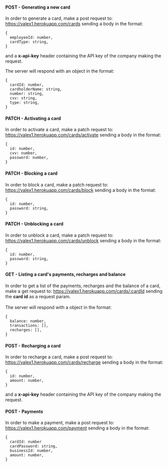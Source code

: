 #### **POST** - Generating a new card

In order to generate a card, make a post request to: https://valex1.herokuapp.com/cards
sending a body in the format:

```
{
  employeeId: number,
  cardType: string,
}
```
and a **x-api-key** header containing the API key of the company making the request.

The server will respond with an object in the format:
```
{
  cardId: number,
  cardholderName: string,
  number: string,
  cvv: string,
  type: string,
}
```

#### **PATCH** - Activating a card

In order to activate a card, make a patch request to: https://valex1.herokuapp.com/cards/activate
sending a body in the format:

```
{
  id: number,
  cvv: number,
  password: number,
}
```

#### **PATCH** - Blocking a card

In order to block a card, make a patch request to: https://valex1.herokuapp.com/cards/block
sending a body in the format:

```
{
  id: number,
  password: string,
}
```

#### **PATCH** - Unblocking a card

In order to unblock a card, make a patch request to: https://valex1.herokuapp.com/cards/unblock
sending a body in the format:

```
{
  id: number,
  password: string,
}
```

#### **GET** - Listing a card's payments, recharges and balance

In order to get a list of the payments, recharges and the balance of a card, make a get request to: https://valex1.herokuapp.com/cards/:cardId
sending the **card id** as a request param.<br><br>
The server will respond with a object in the format:
```
{
  balance: number,
  transactions: [],
  recharges: [],
}
```


#### **POST** - Recharging a card

In order to recharge a card, make a post request to: https://valex1.herokuapp.com/cards/recharge
sending a body in the format:

```
{
  id: number,
  amount: number,
}
```

and a **x-api-key** header containing the API key of the company making the request.


#### **POST** - Payments

In order to make a payment, make a post request to: https://valex1.herokuapp.com/payment
sending a body in the format:

```
{
  cardId: number
  cardPassword: string,
  businessId: number,
  amount: number,
}
```

